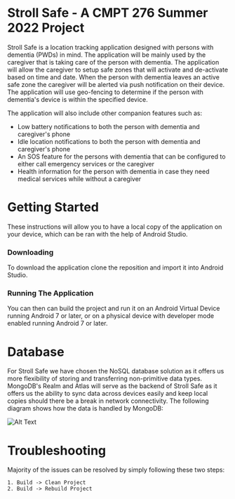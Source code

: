 # Stroll Safe - A CMPT 276 Summer 2022 Project
Stroll Safe is a location tracking application designed with persons with dementia (PWDs) in mind. The 
application will be mainly used by the caregiver that is taking care of the person with dementia.
The application will allow the caregiver to setup safe zones that will activate and de-activate 
based on time and date. When the person with dementia leaves an active safe zone the caregiver will 
be alerted via push notification on their device. The application will use geo-fencing to determine 
if the person with dementia's device is within the specified device.

The application will also include other companion features such as:
- Low battery notifications to both the person with dementia and caregiver's phone
- Idle location notifications to both the person with dementia and caregiver's phone
- An SOS feature for the persons with dementia that can be configured to either call emergency 
services or the caregiver
- Health information for the person with dementia in case they need medical services while without a
caregiver

# Getting Started
These instructions will allow you to have a local copy of the application on your device, which can
be ran with the help of Android Studio.

### Downloading
To download the application clone the reposition and import it into Android Studio.

### Running The Application
You can then can build the project and run it on an Android Virtual Device running Android 7 or 
later, or on a physical device with developer mode enabled running Android 7 or later.


# Database
For Stroll Safe we have chosen the NoSQL database solution as it offers us more flexibility of 
storing and transferring non-primitive data types. MongoDB's Realm and Atlas will serve as the 
backend of Stroll Safe as it offers us the ability to sync data across devices easily and keep local 
copies should there be a break in network connectivity. The following diagram shows how the data is 
handled by MongoDB:

![Alt Text](https://webassets.mongodb.com/_com_assets/cms/realm_animation_slow2x-xq4zpqsi2z.gif)

# Troubleshooting
Majority of the issues can be resolved by simply following these two steps:
```
1. Build -> Clean Project 
2. Build -> Rebuild Project
```


